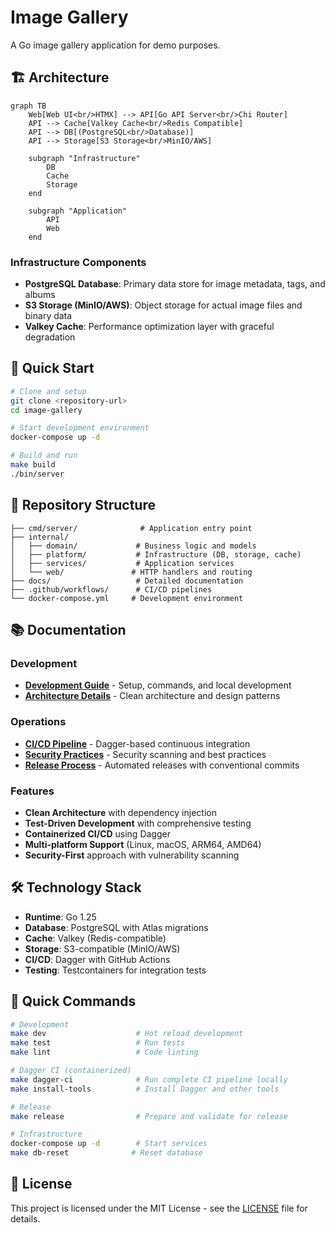 # Image Gallery

A Go image gallery application for demo purposes.

## 🏗️ Architecture

```mermaid
graph TB
    Web[Web UI<br/>HTMX] --> API[Go API Server<br/>Chi Router]
    API --> Cache[Valkey Cache<br/>Redis Compatible]
    API --> DB[(PostgreSQL<br/>Database)]
    API --> Storage[S3 Storage<br/>MinIO/AWS]

    subgraph "Infrastructure"
        DB
        Cache
        Storage
    end

    subgraph "Application"
        API
        Web
    end
```

### Infrastructure Components

- **PostgreSQL Database**: Primary data store for image metadata, tags, and albums
- **S3 Storage (MinIO/AWS)**: Object storage for actual image files and binary data
- **Valkey Cache**: Performance optimization layer with graceful degradation

## 🚀 Quick Start

```bash
# Clone and setup
git clone <repository-url>
cd image-gallery

# Start development environment
docker-compose up -d

# Build and run
make build
./bin/server
```

## 📁 Repository Structure

```
├── cmd/server/              # Application entry point
├── internal/
│   ├── domain/             # Business logic and models
│   ├── platform/           # Infrastructure (DB, storage, cache)
│   ├── services/           # Application services
│   └── web/               # HTTP handlers and routing
├── docs/                   # Detailed documentation
├── .github/workflows/      # CI/CD pipelines
└── docker-compose.yml     # Development environment
```

## 📚 Documentation

### Development
- **[Development Guide](docs/DEVELOPMENT.md)** - Setup, commands, and local development
- **[Architecture Details](docs/ARCHITECTURE.md)** - Clean architecture and design patterns

### Operations
- **[CI/CD Pipeline](docs/DAGGER_CI.md)** - Dagger-based continuous integration
- **[Security Practices](docs/SECURITY.md)** - Security scanning and best practices
- **[Release Process](docs/DEVELOPMENT.md#-release-process)** - Automated releases with conventional commits

### Features
- **Clean Architecture** with dependency injection
- **Test-Driven Development** with comprehensive testing
- **Containerized CI/CD** using Dagger
- **Multi-platform Support** (Linux, macOS, ARM64, AMD64)
- **Security-First** approach with vulnerability scanning

## 🛠️ Technology Stack

- **Runtime**: Go 1.25
- **Database**: PostgreSQL with Atlas migrations
- **Cache**: Valkey (Redis-compatible)
- **Storage**: S3-compatible (MinIO/AWS)
- **CI/CD**: Dagger with GitHub Actions
- **Testing**: Testcontainers for integration tests

## 🔧 Quick Commands

```bash
# Development
make dev                    # Hot reload development
make test                   # Run tests
make lint                   # Code linting

# Dagger CI (containerized)
make dagger-ci              # Run complete CI pipeline locally
make install-tools          # Install Dagger and other tools

# Release
make release                # Prepare and validate for release

# Infrastructure
docker-compose up -d        # Start services
make db-reset              # Reset database
```

## 📄 License

This project is licensed under the MIT License - see the [LICENSE](LICENSE) file for details.
